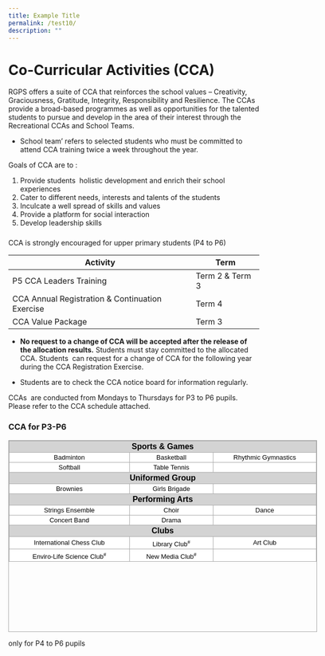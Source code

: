 ```yaml
---
title: Example Title
permalink: /test10/
description: ""
---
```

Co-Curricular Activities (CCA)
==============================

RGPS offers a suite of CCA that reinforces the school values – Creativity, Graciousness, Gratitude, Integrity, Responsibility and Resilience. The CCAs provide a broad-based programmes as well as opportunities for the talented students to pursue and develop in the area of their interest through the Recreational CCAs and School Teams.

*   School team’ refers to selected students who must be committed to attend CCA training twice a week throughout the year.

Goals of CCA are to :      

1.  Provide students  holistic development and enrich their school experiences
2.  Cater to different needs, interests and talents of the students    
3.  Inculcate a well spread of skills and values
4.  Provide a platform for social interaction
5.  Develop leadership skills

###   

CCA is strongly encouraged for upper primary students (P4 to P6)

  

| Activity | Term |
| --- | --- |
| P5 CCA Leaders Training | Term 2 & Term 3 |
| CCA Annual Registration & Continuation Exercise  | Term 4 |
| CCA Value Package  | Term 3 |

  

*   **No request to a change of CCA will be accepted after the release of the allocation results.** Students must stay committed to the allocated CCA. Students  can request for a change of CCA for the following year during the CCA Registration Exercise.

*   Students are to check the CCA notice board for information regularly.

  

CCAs  are conducted from Mondays to Thursdays for P3 to P6 pupils. Please refer to the CCA schedule attached. 

### 

### **CCA for P3-P6**

<table class="iveo_table ives_tab_simple3 ive_eobj_center" style="margin: auto; outline: 0px; padding: 0px; border-collapse: collapse; clear: both; border: 1px solid rgb(170, 170, 170); font-family: Arial, sans-serif; width: 620px; height: 385px;"><tbody style="margin: 0px; outline: 0px; padding: 0px;"><tr style="margin: 0px; outline: 0px; padding: 0px;"><td colspan="3" style="margin: 0px; outline: 0px; padding: 2px; text-align: center; border: 1px solid rgb(170, 170, 170); width: 629px; background-color: lightgrey;"><font size="3" color="black" style="margin: 0px; outline: 0px; padding: 0px;"><b style="margin: 0px; outline: 0px; padding: 0px;">Sports &amp; Games</b></font></td></tr><tr style="margin: 0px; outline: 0px; padding: 0px;"><td style="margin: 0px; outline: 0px; padding: 2px; text-align: center; border: 1px solid rgb(170, 170, 170); background-color: white;"><font size="2" color="black" style="margin: 0px; outline: 0px; padding: 0px;">Badminton</font></td><td style="margin: 0px; outline: 0px; padding: 2px; text-align: center; border: 1px solid rgb(170, 170, 170); background-color: white;"><font size="2" color="black" style="margin: 0px; outline: 0px; padding: 0px;">Basketball</font></td><td style="margin: 0px; outline: 0px; padding: 2px; text-align: center; border: 1px solid rgb(170, 170, 170); background-color: white;"><font size="2" color="black" style="margin: 0px; outline: 0px; padding: 0px;">Rhythmic Gymnastics</font></td></tr><tr style="margin: 0px; outline: 0px; padding: 0px;"><td style="margin: 0px; outline: 0px; padding: 2px; text-align: center; border: 1px solid rgb(170, 170, 170); background-color: white;"><font size="2" color="black" style="margin: 0px; outline: 0px; padding: 0px;">Softball</font></td><td style="margin: 0px; outline: 0px; padding: 2px; text-align: center; border: 1px solid rgb(170, 170, 170); background-color: white;"><font size="2" color="black" style="margin: 0px; outline: 0px; padding: 0px;">Table Tennis</font></td><td style="margin: 0px; outline: 0px; padding: 2px; text-align: center; border: 1px solid rgb(170, 170, 170); background-color: white;"></td></tr><tr style="margin: 0px; outline: 0px; padding: 0px;"><td colspan="3" style="margin: 0px; outline: 0px; padding: 2px; text-align: center; border: 1px solid rgb(170, 170, 170); width: 629px; background-color: lightgrey;"><font size="3" color="black" style="margin: 0px; outline: 0px; padding: 0px;"><b style="margin: 0px; outline: 0px; padding: 0px;">Uniformed Group</b></font></td></tr><tr style="margin: 0px; outline: 0px; padding: 0px;"><td style="margin: 0px; outline: 0px; padding: 2px; text-align: center; border: 1px solid rgb(170, 170, 170); background-color: white;"><font size="2" color="black" style="margin: 0px; outline: 0px; padding: 0px;">Brownies</font></td><td style="margin: 0px; outline: 0px; padding: 2px; text-align: center; border: 1px solid rgb(170, 170, 170); background-color: white;"><font size="2" color="black" style="margin: 0px; outline: 0px; padding: 0px;">Girls Brigade</font></td><td style="margin: 0px; outline: 0px; padding: 2px; text-align: center; border: 1px solid rgb(170, 170, 170); background-color: white;"><font size="2" color="black" style="margin: 0px; outline: 0px; padding: 0px;"></font></td></tr><tr style="margin: 0px; outline: 0px; padding: 0px;"><td colspan="3" style="margin: 0px; outline: 0px; padding: 2px; text-align: center; border: 1px solid rgb(170, 170, 170); width: 629px; background-color: lightgrey;"><font size="3" color="black" style="margin: 0px; outline: 0px; padding: 0px;"><b style="margin: 0px; outline: 0px; padding: 0px;">Performing Arts</b></font></td></tr><tr style="margin: 0px; outline: 0px; padding: 0px;"><td style="margin: 0px; outline: 0px; padding: 2px; text-align: center; border: 1px solid rgb(170, 170, 170); background-color: white;"><font size="2" color="black" style="margin: 0px; outline: 0px; padding: 0px;">Strings Ensemble</font></td><td style="margin: 0px; outline: 0px; padding: 2px; text-align: center; border: 1px solid rgb(170, 170, 170); background-color: white;"><font size="2" color="black" style="margin: 0px; outline: 0px; padding: 0px;">Choir</font></td><td style="margin: 0px; outline: 0px; padding: 2px; text-align: center; border: 1px solid rgb(170, 170, 170); background-color: white;"><font size="2" color="black" style="margin: 0px; outline: 0px; padding: 0px;">Dance</font></td></tr><tr style="margin: 0px; outline: 0px; padding: 0px;"><td style="margin: 0px; outline: 0px; padding: 2px; text-align: center; border: 1px solid rgb(170, 170, 170); background-color: white;"><font size="2" color="black" style="margin: 0px; outline: 0px; padding: 0px;">Concert Band</font></td><td style="margin: 0px; outline: 0px; padding: 2px; text-align: center; border: 1px solid rgb(170, 170, 170); background-color: white;"><font size="2" color="black" style="margin: 0px; outline: 0px; padding: 0px;">Drama</font></td><td style="margin: 0px; outline: 0px; padding: 2px; text-align: center; border: 1px solid rgb(170, 170, 170); background-color: white;"></td></tr><tr style="margin: 0px; outline: 0px; padding: 0px;"><td colspan="3" style="margin: 0px; outline: 0px; padding: 2px; text-align: center; border: 1px solid rgb(170, 170, 170); width: 629px; background-color: lightgrey;"><font size="3" color="black" style="margin: 0px; outline: 0px; padding: 0px;"><b style="margin: 0px; outline: 0px; padding: 0px;">Clubs</b></font></td></tr><tr style="margin: 0px; outline: 0px; padding: 0px;"><td style="margin: 0px; outline: 0px; padding: 2px; text-align: center; border: 1px solid rgb(170, 170, 170); background-color: white;"><font size="2" color="black" style="margin: 0px; outline: 0px; padding: 0px;">International Chess Club</font></td><td style="margin: 0px; outline: 0px; padding: 2px; text-align: center; border: 1px solid rgb(170, 170, 170); background-color: white;"><font size="2" color="black" style="margin: 0px; outline: 0px; padding: 0px;">Library Club<sup style="margin: 0px; outline: 0px; padding: 0px; font-family: georgia, serif; line-height: 16.8px;">#</sup></font></td><td style="margin: 0px; outline: 0px; padding: 2px; text-align: center; border: 1px solid rgb(170, 170, 170); background-color: white;"><font size="2" color="black" style="margin: 0px; outline: 0px; padding: 0px;">Art Club</font></td></tr><tr style="margin: 0px; outline: 0px; padding: 0px;"><td style="margin: 0px; outline: 0px; padding: 2px; text-align: center; border: 1px solid rgb(170, 170, 170); background-color: white;"><font size="2" color="black" style="margin: 0px; outline: 0px; padding: 0px;">Enviro-Life Science Club<sup style="margin: 0px; outline: 0px; padding: 0px; font-family: georgia, serif; line-height: 16.8px;">#</sup></font></td><td style="margin: 0px; outline: 0px; padding: 2px; text-align: center; border: 1px solid rgb(170, 170, 170); background-color: white;"><font size="2" color="black" style="margin: 0px; outline: 0px; padding: 0px;">New Media Club<sup style="margin: 0px; outline: 0px; padding: 0px; font-family: georgia, serif; line-height: 16.8px;">#</sup></font></td><td style="margin: 0px; outline: 0px; padding: 2px; text-align: center; border: 1px solid rgb(170, 170, 170); background-color: white;"></td></tr></tbody></table>

  
only for P4 to P6 pupils